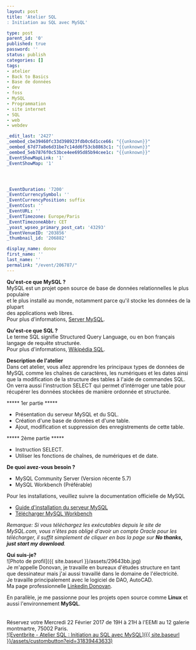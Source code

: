 ```yaml
---
layout: post
title: 'Atelier SQL
: Initiation au SQL avec MySQL'

type: post
parent_id: '0'
published: true
password: ''
status: publish
categories: []
tags:
- atelier
- Back to Basics
- Base de données
- dev
- foss
- MySQL
- Programmation
- site internet
- SQL
- web
- webdev

_edit_last: '2427'
_oembed_cbe39460fc33d398923fdb0c6d1cce66: "{{unknown}}"
_oembed_67d77a8e6d31be7c14dd6f53cb8863c1: "{{unknown}}"
_oembed_5eb7876f0c53bce4ee695d85b94cee1c: "{{unknown}}"
_EventShowMapLink: '1'
_EventShowMap: '1'




_EventDuration: '7200'
_EventCurrencySymbol: ''
_EventCurrencyPosition: suffix
_EventCost: ''
_EventURL: ''
_EventTimezone: Europe/Paris
_EventTimezoneAbbr: CET
_yoast_wpseo_primary_post_cat: '43293'
_EventVenueID: '203856'
_thumbnail_id: '206882'

display_name: donov
first_name: ''
last_name: ''
permalink: "/event/206787/"
---
```


**Qu'est-ce que MySQL ?**  
MySQL est un projet open source de base de données relationnelles le plus populaire  
et le plus installé au monde, notamment parce qu'il stocke les données de la plupart  
des applications web libres.  
Pour plus d'informations, [Server MySQL](https://fr.wikipedia.org/wiki/MySQL).

**Qu'est-ce que SQL ?**  
Le terme SQL signifie Structured Query Language, ou en bon français langage de requête structurée.  
Pour plus d'informations, [Wikipédia SQL](https://fr.wikipedia.org/wiki/Structured_Query_Language).

**Description de l'atelier**  
Dans cet atelier, vous allez apprendre les principaux types de données de MySQL comme les chaînes de caractères, les numériques et les dates ainsi que la modification de la structure des tables à l'aide de commandes SQL.  
On verra aussi l'instruction SELECT qui permet d'intérroger une table pour récupérer les données stockées de manière ordonnée et structurée.

***** 1er partie *****

*   Présentation du serveur MySQL et du SQL.
*   Création d'une base de données et d'une table.
*   Ajout, modification et suppression des enregistrements de cette table.

***** 2ème partie *****

*   Instruction SELECT.
*   Utiliser les fonctions de chaînes, de numériques et de date.

**De quoi avez-vous besoin ?**

*   MySQL Community Server (Version récente 5.7)
*   MySQL Workbench (Préférable)

Pour les installations, veuillez suivre la documentation officielle de MySQL

*   [Guide d'installation du serveur MySQL](http://dev.mysql.com/doc/refman/5.7/en/installing.html)
*   [Télécharger MySQL Workbench](http://dev.mysql.com/downloads/workbench/)

_Remarque: Si vous téléchargez les exécutables depuis le site de MySQL.com, vous n'êtes pas obligé d'avoir un compte Oracle pour les télécharger, il suffit simplement de cliquer en bas la page sur **No thanks, just start my download**._

**Qui suis-je?**  
![Photo de profil]({{ site.baseurl }}/assets/29643bb.jpg)  
Je m'appelle Donovan, je travaille en bureaux d'études structure en tant que dessinateur mais j'ai aussi travaillé dans le domaine de l'électricité.  
Je travaille principalement avec le logiciel de DAO, AutoCAD.  
Ma page professionnelle [Linkedin Donovan](https://fr.linkedin.com/in/donovansoftly).

En parallèle, je me passionne pour les projets open source comme **Linux** et aussi l'environnement **MySQL**.  
   
   
Réservez votre Mercredi 22 Février 2017 de 19H à 21H à l'EEMI au 12 galerie montmartre, 75002 Paris.  
[![Eventbrite - Atelier SQL
: Initiation au SQL avec MySQL]({{ site.baseurl }}/assets/custombutton?eid=31839443633)](http://www.eventbrite.fr/e/billets-atelier-sql-initiation-au-sql-avec-mysql-31839443633?ref=ebtnebtckt)